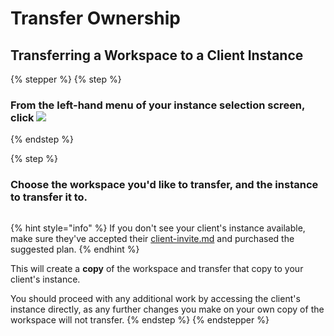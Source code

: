 # Transfer Ownership

## Transferring a Workspace to a Client Instance

{% stepper %}
{% step %}
### From the left-hand menu of your instance selection screen, click ![](<../../.gitbook/assets/CleanShot 2025-03-13 at 16.05.37.png>)


{% endstep %}

{% step %}
### Choose the workspace you'd like to transfer, and the instance to transfer it to.

<figure><img src="../../.gitbook/assets/CleanShot 2025-03-13 at 16.07.20.png" alt=""><figcaption></figcaption></figure>

{% hint style="info" %}
If you don't see your client's instance available, make sure they've accepted their [client-invite.md](client-invite.md "mention") and purchased the suggested plan.
{% endhint %}

This will create a **copy** of the workspace and transfer that copy to your client's instance.

You should proceed with any additional work by accessing the client's instance directly, as any further changes you make on your own copy of the workspace will not transfer.
{% endstep %}
{% endstepper %}



